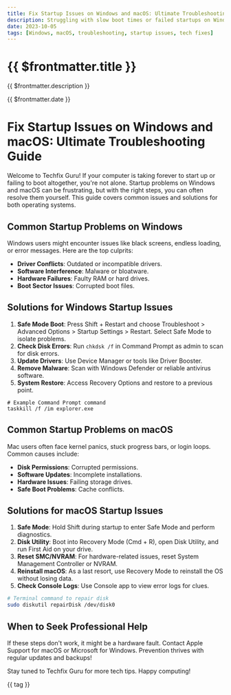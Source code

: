 ```yaml
---
title: Fix Startup Issues on Windows and macOS: Ultimate Troubleshooting Guide
description: Struggling with slow boot times or failed startups on Windows or macOS? Discover expert tips to diagnose and resolve common startup problems quickly and efficiently.
date: 2023-10-05
tags: [Windows, macOS, troubleshooting, startup issues, tech fixes]
---
```


<div class="bg-gradient-to-r from-green-600 to-blue-600 text-white p-12 rounded-xl mb-8 -mt-8">
  <h1 class="text-5xl font-bold mb-4">{{ $frontmatter.title }}</h1>
  <p class="text-xl opacity-90">{{ $frontmatter.description }}</p>
  <div class="mt-4 text-sm opacity-75">{{ $frontmatter.date }}</div>
</div>

<div class="prose prose-lg max-w-none">

# Fix Startup Issues on Windows and macOS: Ultimate Troubleshooting Guide

Welcome to Techfix Guru! If your computer is taking forever to start up or failing to boot altogether, you're not alone. Startup problems on Windows and macOS can be frustrating, but with the right steps, you can often resolve them yourself. This guide covers common issues and solutions for both operating systems.

## Common Startup Problems on Windows

Windows users might encounter issues like black screens, endless loading, or error messages. Here are the top culprits:

- **Driver Conflicts**: Outdated or incompatible drivers.
- **Software Interference**: Malware or bloatware.
- **Hardware Failures**: Faulty RAM or hard drives.
- **Boot Sector Issues**: Corrupted boot files.

## Solutions for Windows Startup Issues

1. **Safe Mode Boot**: Press Shift + Restart and choose Troubleshoot > Advanced Options > Startup Settings > Restart. Select Safe Mode to isolate problems.
2. **Check Disk Errors**: Run `chkdsk /f` in Command Prompt as admin to scan for disk errors.
3. **Update Drivers**: Use Device Manager or tools like Driver Booster.
4. **Remove Malware**: Scan with Windows Defender or reliable antivirus software.
5. **System Restore**: Access Recovery Options and restore to a previous point.

```batch
# Example Command Prompt command
taskkill /f /im explorer.exe
```

## Common Startup Problems on macOS

Mac users often face kernel panics, stuck progress bars, or login loops. Common causes include:

- **Disk Permissions**: Corrupted permissions.
- **Software Updates**: Incomplete installations.
- **Hardware Issues**: Failing storage drives.
- **Safe Boot Problems**: Cache conflicts.

## Solutions for macOS Startup Issues

1. **Safe Mode**: Hold Shift during startup to enter Safe Mode and perform diagnostics.
2. **Disk Utility**: Boot into Recovery Mode (Cmd + R), open Disk Utility, and run First Aid on your drive.
3. **Reset SMC/NVRAM**: For hardware-related issues, reset System Management Controller or NVRAM.
4. **Reinstall macOS**: As a last resort, use Recovery Mode to reinstall the OS without losing data.
5. **Check Console Logs**: Use Console app to view error logs for clues.

```bash
# Terminal command to repair disk
sudo diskutil repairDisk /dev/disk0
```

## When to Seek Professional Help

If these steps don't work, it might be a hardware fault. Contact Apple Support for macOS or Microsoft for Windows. Prevention thrives with regular updates and backups!

Stay tuned to Techfix Guru for more tech tips. Happy computing!

</div>

<div class="mt-12 flex flex-wrap gap-2">
  <span v-for="tag in $frontmatter.tags" :key="tag" 
        class="px-4 py-2 bg-primary/10 text-primary rounded-full">
    {{ tag }}
  </span>
</div>
